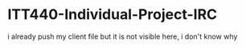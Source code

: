 # ITT440-Individual-Project-IRC

i already push my client file but it is not visible here, i don't know why
